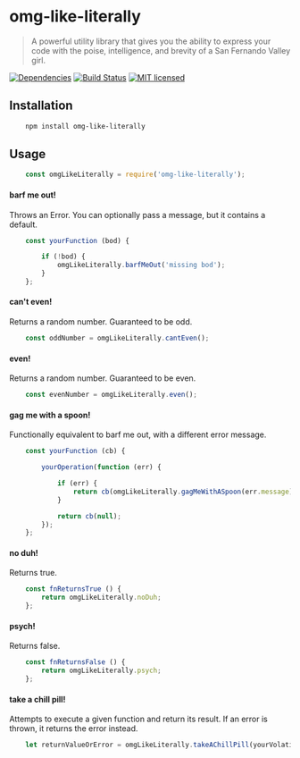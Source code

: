 # omg-like-literally

> A powerful utility library that gives you the ability to express your code with the poise, intelligence, and brevity of a San Fernando Valley girl.

[![Dependencies](http://img.shields.io/david/codearoni/omg-like-literally.svg?branch=master)](https://david-dm.org/codearoni/omg-like-literally)
[![Build Status](https://travis-ci.org/codearoniomg-like-literally.svg?branch=master)](https://travis-ci.org/codearoni/omg-like-literally)
[![MIT licensed](https://img.shields.io/badge/license-MIT-blue.svg)](https://opensource.org/licenses/MIT)

## Installation

```bash
    npm install omg-like-literally
```

## Usage

```javascript
    const omgLikeLiterally = require('omg-like-literally');
```

#### barf me out!

Throws an Error. You can optionally pass a message, but it contains a default.

```javascript
    const yourFunction (bod) {

        if (!bod) {
            omgLikeLiterally.barfMeOut('missing bod');
        }
    };
```

#### can't even!

Returns a random number. Guaranteed to be odd.

```javascript
    const oddNumber = omgLikeLiterally.cantEven();
```

#### even!

Returns a random number. Guaranteed to be even.

```javascript
    const evenNumber = omgLikeLiterally.even();
```

#### gag me with a spoon!

Functionally equivalent to barf me out, with a different error message.

```javascript
    const yourFunction (cb) {

        yourOperation(function (err) {

            if (err) {
                return cb(omgLikeLiterally.gagMeWithASpoon(err.message)); 
            }

            return cb(null);
        });
    };
```

#### no duh!

Returns true.

```javascript
    const fnReturnsTrue () {
        return omgLikeLiterally.noDuh;
    };
```

#### psych!

Returns false.

```javascript
    const fnReturnsFalse () {
        return omgLikeLiterally.psych;
    };
```

#### take a chill pill!

Attempts to execute a given function and return its result. If an error is thrown, it returns the error instead.

```javascript
    let returnValueOrError = omgLikeLiterally.takeAChillPill(yourVolatileOperation);
```

